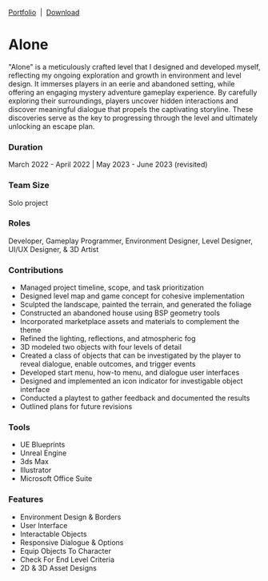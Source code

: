 [Portfolio](https://portfolio.lindseybraun.com/#alone) &nbsp;| &nbsp;[Download](https://lindseybraun.itch.io/alone)
# Alone
"Alone" is a meticulously crafted level that I designed and developed myself, reflecting my ongoing exploration and growth in environment and level design. It immerses players in an eerie and abandoned setting, while offering an engaging mystery adventure gameplay experience. By carefully exploring their surroundings, players uncover hidden interactions and discover meaningful dialogue that propels the captivating storyline. These discoveries serve as the key to progressing through the level and ultimately unlocking an escape plan.

### Duration
March 2022 - April 2022  |  May 2023 - June 2023 (revisited)

### Team Size
Solo project

### Roles
Developer, Gameplay Programmer, Environment Designer, Level Designer, UI/UX Designer, & 3D Artist

### Contributions
- Managed project timeline, scope, and task prioritization
- Designed level map and game concept for cohesive implementation
- Sculpted the landscape, painted the terrain, and generated the foliage
- Constructed an abandoned house using BSP geometry tools
- Incorporated marketplace assets and materials to complement the theme
- Refined the lighting, reflections, and atmospheric fog
- 3D modeled two objects with four levels of detail
- Created a class of objects that can be investigated by the player to reveal dialogue, enable outcomes, and trigger events
- Developed start menu, how-to menu, and dialogue user interfaces
- Designed and implemented an icon indicator for investigable object interface
- Conducted a playtest to gather feedback and documented the results
- Outlined plans for future revisions

### Tools
- UE Blueprints
- Unreal Engine
- 3ds Max
- Illustrator
- Microsoft Office Suite

### Features
- Environment Design & Borders
- User Interface
- Interactable Objects
- Responsive Dialogue & Options
- Equip Objects To Character
- Check For End Level Criteria
- 2D & 3D Asset Designs
